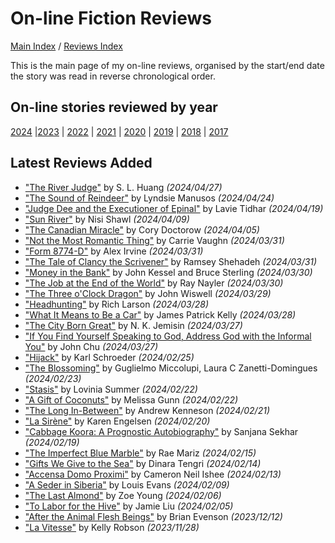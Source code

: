 # On-line Fiction Reviews

[Main Index](../../README.md) / [Reviews Index](../README.md)

This is the main page of my on-line reviews, organised by the start/end date the story was read in reverse chronological order.

## On-line stories reviewed by year
[2024](2024/README.md) |[2023](2023/README.md) | [2022](2022/README.md) | [2021](2021/README.md) | [2020](2020/README.md) | [2019](2019/README.md) | [2018](2018/README.md) | [2017](2017/README.md)

## Latest Reviews Added
- ["The River Judge"](2024/20240427-RiverJudge.md) by S. L. Huang *(2024/04/27)*
- ["The Sound of Reindeer"](2024/20240424-SoundReindeer.md) by Lyndsie Manusos *(2024/04/24)*
- ["Judge Dee and the Executioner of Epinal"](2024/20240419-JudgeDeeExecutionerEpinal.md) by Lavie Tidhar *(2024/04/19)*
- ["Sun River"](2024/20240409-SunRiver.md) by Nisi Shawl *(2024/04/09)*
- ["The Canadian Miracle"](2024/20240405-CanadianMiracle.md) by Cory Doctorow *(2024/04/05)*
- ["Not the Most Romantic Thing"](2024/20240331-NotMostRomanticThing.md) by Carrie Vaughn *(2024/03/31)*
- ["Form 8774-D"](2024/20240331-Form8774D.md) by Alex Irvine *(2024/03/31)*
- ["The Tale of Clancy the Scrivener"](2024/20240331-ClancyScrivener.md) by Ramsey Shehadeh *(2024/03/31)*
- ["Money in the Bank"](2024/20240330-MoneyBank.md) by John Kessel and Bruce Sterling *(2024/03/30)*
- ["The Job at the End of the World"](2024/20240330-JobEndWorld.md) by Ray Nayler *(2024/03/30)*
- ["The Three o'Clock Dragon"](2024/20240329-ThreeOClockDragon.md) by John Wiswell *(2024/03/29)*
- ["Headhunting"](2024/20240328-Headhunting.md) by Rich Larson *(2024/03/28)*
- ["What It Means to Be a Car"](2024/20240328-MeansToBeACar.md) by James Patrick Kelly *(2024/03/28)*
- ["The City Born Great"](2024/20240327-CityBornGreat.md) by N. K. Jemisin *(2024/03/27)*
- ["If You Find Yourself Speaking to God, Address God with the Informal You"](2024/20240327-SpeakingToGodInformalYou.md) by John Chu *(2024/03/27)*
- ["Hijack"](2024/20240225-Hijack.md) by Karl Schroeder *(2024/02/25)*
- ["The Blossoming"](2024/20240223-Blossoming.md) by Guglielmo Miccolupi, Laura C Zanetti-Domingues *(2024/02/23)*
- ["Stasis"](2024/20240222-Statis.md) by Lovinia Summer *(2024/02/22)*
- ["A Gift of Coconuts"](2024/20240222-GiftCoconuts.md) by Melissa Gunn *(2024/02/22)*
- ["The Long In-Between"](2024/20240221-LongInBetween.md) by Andrew Kenneson *(2024/02/21)*
- ["La Sirène"](2024/20240220-LaSirene.md) by Karen Engelsen *(2024/02/20)*
- ["Cabbage Koora: A Prognostic Autobiography"](2024/20240219-CabbageKoora.md) by Sanjana Sekhar *(2024/02/19)*
- ["The Imperfect Blue Marble"](2024/20240215-ImperfectBlueMarble.md) by Rae Mariz *(2024/02/15)*
- ["Gifts We Give to the Sea"](2024/20240214-GiftsWeGiveToTheSea.md) by Dinara Tengri *(2024/02/14)*
- ["Accensa Domo Proximi"](2024/20240213-AccensaDomoProximi.md) by Cameron Neil Ishee *(2024/02/13)*
- ["A Seder in Siberia"](2024/20240209-SederSiberia.md) by Louis Evans *(2024/02/09)*
- ["The Last Almond"](2024/20240206-LastAlmond.md) by Zoe Young *(2024/02/06)*
- ["To Labor for the Hive"](2024/20240205-ToLaborForTheHive.md) by Jamie Liu *(2024/02/05)*
- ["After the Animal Flesh Beings"](2023/20231212-AfterAnimalFleshBeings.md) by Brian Evenson *(2023/12/12)*
- ["La Vitesse"](2023/20231128-LaVitesse.md) by Kelly Robson *(2023/11/28)*
